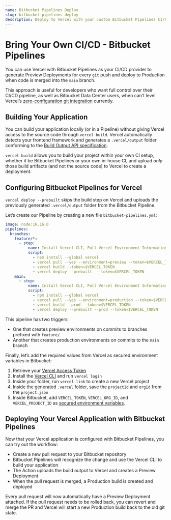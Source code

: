 ```yaml
---
name: Bitbucket Pipelines Deploy
slug: bitbucket-pipelines-deploy
description: Deploy to Vercel with your custom Bitbucket Pipelines CI/CD.
---
```


# Bring Your Own CI/CD - Bitbucket Pipelines

You can use Vercel with Bitbucket Pipelines as your CI/CD provider to generate Preview Deployments for every `git` push and deploy to Production when code is merged into the `main` branch.

This approach is useful for developers who want full control over their CI/CD pipeline, as well as Bitbucket Data Center users, when can’t level Vercel’s [zero-configuration git integration](https://vercel.com/docs/concepts/git/vercel-for-bitbucket) currently.

## Building Your Application

You can build your application locally (or in a Pipeline) without giving Vercel access to the source code through `vercel build`. Vercel automatically detects your frontend framework and generates a `.vercel/output` folder conforming to the [Build Output API specification](https://vercel.com/blog/build-output-api).

`vercel build` allows you to build your project within your own CI setup, whether it be Bitbucket Pipelines or your own in-house CI, and upload _only_ those build artifacts (and not the source code) to Vercel to create a deployment.

## Configuring Bitbucket Pipelines for Vercel

`vercel deploy --prebuilt` skips the build step on Vercel and uploads the previously generated `.vercel/output` folder from the Bitbucket Pipeline.

Let’s create our Pipeline by creating a new file `bitbucket-pipelines.yml`:

```yaml
image: node:16.16.0
pipelines:
  branches:
    feature/*:
      - step:
          name: Install Vercel CLI, Pull Vercel Environment Information, Build Project Artifacts and Deploy Project Artifacts to Vercel
          script:
            - npm install --global vercel
            - vercel pull --yes --environment=preview --token=$VERCEL_TOKEN
            - vercel build --token=$VERCEL_TOKEN
            - vercel deploy --prebuilt  --token=$VERCEL_TOKEN
    main:
      - step:
          name: Install Vercel CLI, Pull Vercel Environment Information, Build Project Artifacts and Deploy Project Artifacts to Vercel
          script:
            - npm install --global vercel
            - vercel pull --yes --environment=production --token=$VERCEL_TOKEN
            - vercel build --prod --token=$VERCEL_TOKEN
            - vercel deploy --prebuilt --prod --token=$VERCEL_TOKEN
```

This pipeline has two triggers:

- One that creates preview environments on commits to branches prefixed with `feature/`
- Another that creates production environments on commits to the `main` branch

Finally, let’s add the required values from Vercel as secured environment variables in Bitbucket:

1. Retrieve your [Vercel Access Token](https://vercel.com/support/articles/how-do-i-use-a-vercel-api-access-token)
2. Install the [Vercel CLI](https://vercel.com/cli) and run `vercel login`
3. Inside your folder, run `vercel link` to create a new Vercel project
4. Inside the generated `.vercel` folder, save the `projectId` and `orgId` from the `project.json`
5. Inside Bitbucket, add `VERCEL_TOKEN`, `VERCEL_ORG_ID`, and `VERCEL_PROJECT_ID` as [secured environment variables](https://support.atlassian.com/bitbucket-cloud/docs/variables-and-secrets/).

## Deploying Your Vercel Application with Bitbucket Pipelines

Now that your Vercel application is configured with Bitbucket Pipelines, you can try out the workflow:

- Create a new pull request to your Bitbucket repository
- Bitbucket Pipelines will recognize the change and use the Vercel CLI to build your application
- The Action uploads the build output to Vercel and creates a Preview Deployment
- When the pull request is merged, a Production build is created and deployed

Every pull request will now automatically have a Preview Deployment attached. If the pull request needs to be rolled back, you can revert and merge the PR and Vercel will start a new Production build back to the old git state.

